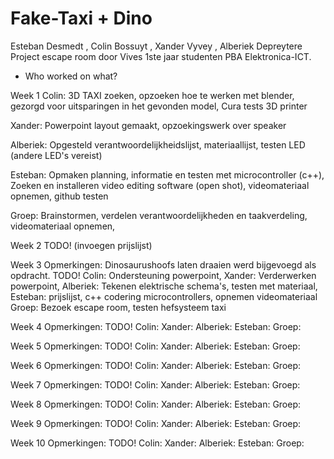 # Fake-Taxi + Dino
Esteban Desmedt , Colin Bossuyt , Xander Vyvey , Alberiek Depreytere  Project escape room door Vives 1ste jaar studenten PBA Elektronica-ICT.

* Who worked on what? 

Week 1
Colin:
3D TAXI zoeken, opzoeken hoe te werken met blender, gezorgd voor uitsparingen in het gevonden model, Cura tests 3D printer

Xander:
Powerpoint layout gemaakt, opzoekingswerk over speaker

Alberiek: 
Opgesteld verantwoordelijkheidslijst, materiaallijst, testen LED (andere LED's vereist)

Esteban: 
Opmaken planning, informatie en testen met microcontroller (c++), Zoeken en installeren video editing software (open shot), videomateriaal opnemen, github testen

Groep:
Brainstormen, verdelen verantwoordelijkheden en taakverdeling, videomateriaal opnemen, 


Week 2
TODO! (invoegen prijslijst)

Week 3 
Opmerkingen: Dinosaurushoofs laten draaien werd bijgevoegd als opdracht. 
TODO!
Colin: Ondersteuning powerpoint, 
Xander: Verderwerken powerpoint,
Alberiek: Tekenen elektrische schema's, testen met materiaal, 
Esteban: prijslijst, c++ codering microcontrollers, opnemen videomateriaal
Groep: Bezoek escape room, testen hefsysteem taxi

Week 4
Opmerkingen: 
TODO!
Colin: 
Xander: 
Alberiek: 
Esteban: 
Groep: 

Week 5
Opmerkingen: 
TODO!
Colin: 
Xander: 
Alberiek: 
Esteban: 
Groep: 

Week 6
Opmerkingen: 
TODO!
Colin: 
Xander: 
Alberiek: 
Esteban: 
Groep: 

Week 7
Opmerkingen: 
TODO!
Colin: 
Xander: 
Alberiek: 
Esteban: 
Groep: 

Week 8
Opmerkingen: 
TODO!
Colin: 
Xander: 
Alberiek: 
Esteban: 
Groep: 

Week 9
Opmerkingen: 
TODO!
Colin: 
Xander: 
Alberiek: 
Esteban: 
Groep: 

Week 10
Opmerkingen: 
TODO!
Colin: 
Xander: 
Alberiek: 
Esteban: 
Groep: 